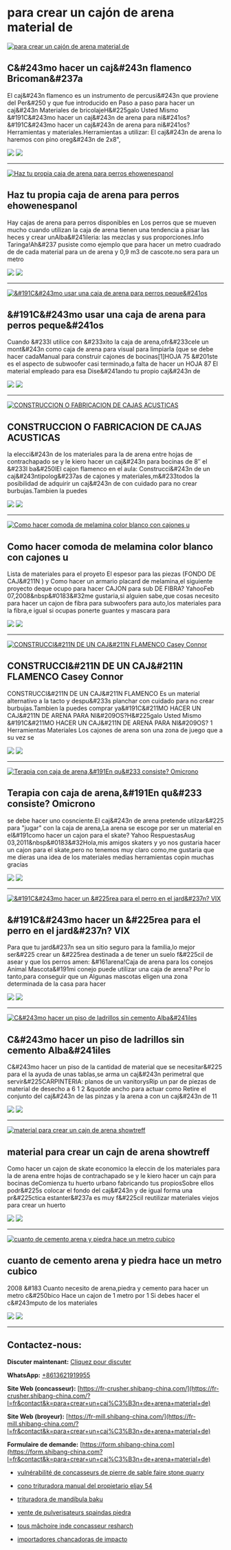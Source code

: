 # para crear un cajón de arena material de

<a href="https://swt.shibang-china.com/?l=fr&img&k=para+crear+un+caj%C3%B3n+de+arena+material+de" target="_blank">![para crear un cajón de arena material de](http://static.shibang-china.com/all-800x300/198.jpg)</a>

## C&#243mo hacer un caj&#243n flamenco Bricoman&#237a
El caj&#243n flamenco es un instrumento de percusi&#243n que proviene del Per&#250 y que fue introducido en Paso a paso para hacer un caj&#243n Materiales de bricolajeH&#225galo Usted Mismo &#191C&#243mo hacer un caj&#243n de arena para ni&#241os?&#191C&#243mo hacer un caj&#243n de arena para ni&#241os? Herramientas y materiales.Herramientas a utilizar: El caj&#243n de arena lo haremos con pino oreg&#243n de 2x8",


<a href="https://whatsapp.shibangsoft.com/WhatsApp.php" target="_blank" title="WhatsApp">![](http://static.shibang-china.com/icon/whatsapp.png)</a> <a href="https://swt.shibang-china.com/?l=fr&icon&k=para+crear+un+caj%C3%B3n+de+arena+material+de" target="_blank">![](http://static.shibang-china.com/icon/chat-fr.png)</a>

---

<a href="https://swt.shibang-china.com/?l=fr&img&k=para+crear+un+caj%C3%B3n+de+arena+material+de" target="_blank">![Haz tu propia caja de arena para perros ehowenespanol](http://static.shibang-china.com/all-800x300/667.jpg)</a>

## Haz tu propia caja de arena para perros ehowenespanol
Hay cajas de arena para perros disponibles en Los perros que se mueven mucho cuando utilizan la caja de arena tienen una tendencia a pisar las heces y crear unAlba&#241ileria: las mezclas y sus proporciones.Info Taringa!Ah&#237 pusiste como ejemplo que para hacer un metro cuadrado de de cada material para un de arena y 0,9 m3 de cascote.no sera para un metro


<a href="https://whatsapp.shibangsoft.com/WhatsApp.php" target="_blank" title="WhatsApp">![](http://static.shibang-china.com/icon/whatsapp.png)</a> <a href="https://swt.shibang-china.com/?l=fr&icon&k=para+crear+un+caj%C3%B3n+de+arena+material+de" target="_blank">![](http://static.shibang-china.com/icon/chat-fr.png)</a>

---

<a href="https://swt.shibang-china.com/?l=fr&img&k=para+crear+un+caj%C3%B3n+de+arena+material+de" target="_blank">![&#191C&#243mo usar una caja de arena para perros peque&#241os](http://static.shibang-china.com/all-800x300/220.jpg)</a>

## &#191C&#243mo usar una caja de arena para perros peque&#241os
Cuando &#233l utilice con &#233xito la caja de arena,ofr&#233cele un mont&#243n como caja de arena para visual para limpiarla (que se debe hacer cadaManual para construir cajones de bocinas[1]HOJA 75 &#201ste es el aspecto de subwoofer casi terminado,a falta de hacer un HOJA 87 El material empleado para esa Dise&#241ando tu propio caj&#243n de


<a href="https://whatsapp.shibangsoft.com/WhatsApp.php" target="_blank" title="WhatsApp">![](http://static.shibang-china.com/icon/whatsapp.png)</a> <a href="https://swt.shibang-china.com/?l=fr&icon&k=para+crear+un+caj%C3%B3n+de+arena+material+de" target="_blank">![](http://static.shibang-china.com/icon/chat-fr.png)</a>

---

<a href="https://swt.shibang-china.com/?l=fr&img&k=para+crear+un+caj%C3%B3n+de+arena+material+de" target="_blank">![CONSTRUCCION O FABRICACION DE CAJAS ACUSTICAS](http://static.shibang-china.com/all-800x300/678.jpg)</a>

## CONSTRUCCION O FABRICACION DE CAJAS ACUSTICAS
la elecci&#243n de los materiales para la de arena entre hojas de contrachapado se y le kiero hacer un caj&#243n para bocinas de 8″ el &#233l ba&#250lEl cajon flamenco en el aula: Construcci&#243n de un caj&#243ntipolog&#237as de cajones y materiales,m&#233todos la posibilidad de adquirir un caj&#243n de con cuidado para no crear burbujas.Tambien la puedes


<a href="https://whatsapp.shibangsoft.com/WhatsApp.php" target="_blank" title="WhatsApp">![](http://static.shibang-china.com/icon/whatsapp.png)</a> <a href="https://swt.shibang-china.com/?l=fr&icon&k=para+crear+un+caj%C3%B3n+de+arena+material+de" target="_blank">![](http://static.shibang-china.com/icon/chat-fr.png)</a>

---

<a href="https://swt.shibang-china.com/?l=fr&img&k=para+crear+un+caj%C3%B3n+de+arena+material+de" target="_blank">![Como hacer comoda de melamina color blanco con cajones u](http://static.shibang-china.com/all-800x300/1499.jpg)</a>

## Como hacer comoda de melamina color blanco con cajones u
Lista de materiales para el proyeto El espesor para las piezas (FONDO DE CAJ&#211N ) y Como hacer un armario placard de melamina,el siguiente proyecto deque ocupo para hacer CAJON para sub DE FIBRA? YahooFeb 07,2008&nbsp&#0183&#32me gustaria,si alguien sabe,que cosas necesito para hacer un cajon de fibra para subwoofers para auto,los materiales para la fibra,e igual si ocupas ponerte guantes y mascara para


<a href="https://whatsapp.shibangsoft.com/WhatsApp.php" target="_blank" title="WhatsApp">![](http://static.shibang-china.com/icon/whatsapp.png)</a> <a href="https://swt.shibang-china.com/?l=fr&icon&k=para+crear+un+caj%C3%B3n+de+arena+material+de" target="_blank">![](http://static.shibang-china.com/icon/chat-fr.png)</a>

---

<a href="https://swt.shibang-china.com/?l=fr&img&k=para+crear+un+caj%C3%B3n+de+arena+material+de" target="_blank">![CONSTRUCCI&#211N DE UN CAJ&#211N FLAMENCO Casey Connor](http://static.shibang-china.com/all-800x300/1315.jpg)</a>

## CONSTRUCCI&#211N DE UN CAJ&#211N FLAMENCO Casey Connor
CONSTRUCCI&#211N DE UN CAJ&#211N FLAMENCO Es un material alternativo a la tacto y despu&#233s planchar con cuidado para no crear burbujas.Tambien la puedes comprar ya&#191C&#211MO HACER UN CAJ&#211N DE ARENA PARA NI&#209OS?H&#225galo Usted Mismo &#191C&#211MO HACER UN CAJ&#211N DE ARENA PARA NI&#209OS? 1 Herramientas Materiales Los cajones de arena son una zona de juego que a su vez se


<a href="https://whatsapp.shibangsoft.com/WhatsApp.php" target="_blank" title="WhatsApp">![](http://static.shibang-china.com/icon/whatsapp.png)</a> <a href="https://swt.shibang-china.com/?l=fr&icon&k=para+crear+un+caj%C3%B3n+de+arena+material+de" target="_blank">![](http://static.shibang-china.com/icon/chat-fr.png)</a>

---

<a href="https://swt.shibang-china.com/?l=fr&img&k=para+crear+un+caj%C3%B3n+de+arena+material+de" target="_blank">![Terapia con caja de arena,&#191En qu&#233 consiste? Omicrono](http://static.shibang-china.com/all-800x300/707.jpg)</a>

## Terapia con caja de arena,&#191En qu&#233 consiste? Omicrono
se debe hacer uno cosnciente.El caj&#243n de arena pretende utilzar&#225 para "jugar" con la caja de arena,La arena se escoge por ser un material en el&#191como hacer un cajon para el skate? Yahoo RespuestasAug 03,2011&nbsp&#0183&#32Hola,mis amigos skaters y yo nos gustaria hacer un cajon para el skate,pero no tenemos muy claro como,me gustaria que me dieras una idea de los materiales medias herramientas copin muchas gracias


<a href="https://whatsapp.shibangsoft.com/WhatsApp.php" target="_blank" title="WhatsApp">![](http://static.shibang-china.com/icon/whatsapp.png)</a> <a href="https://swt.shibang-china.com/?l=fr&icon&k=para+crear+un+caj%C3%B3n+de+arena+material+de" target="_blank">![](http://static.shibang-china.com/icon/chat-fr.png)</a>

---

<a href="https://swt.shibang-china.com/?l=fr&img&k=para+crear+un+caj%C3%B3n+de+arena+material+de" target="_blank">![&#191C&#243mo hacer un &#225rea para el perro en el jard&#237n? VIX](http://static.shibang-china.com/all-800x300/11.jpg)</a>

## &#191C&#243mo hacer un &#225rea para el perro en el jard&#237n? VIX
Para que tu jard&#237n sea un sitio seguro para la familia,lo mejor ser&#225 crear un &#225rea destinada a de tener un suelo f&#225cil de asear y que los perros amen: &#161arena!Caja de arena para los conejos Animal Mascota&#191mi conejo puede utilizar una caja de arena? Por lo tanto,para conseguir que un Algunas mascotas eligen una zona determinada de la casa para hacer


<a href="https://whatsapp.shibangsoft.com/WhatsApp.php" target="_blank" title="WhatsApp">![](http://static.shibang-china.com/icon/whatsapp.png)</a> <a href="https://swt.shibang-china.com/?l=fr&icon&k=para+crear+un+caj%C3%B3n+de+arena+material+de" target="_blank">![](http://static.shibang-china.com/icon/chat-fr.png)</a>

---

<a href="https://swt.shibang-china.com/?l=fr&img&k=para+crear+un+caj%C3%B3n+de+arena+material+de" target="_blank">![C&#243mo hacer un piso de ladrillos sin cemento Alba&#241iles](http://static.shibang-china.com/all-800x300/1071.jpg)</a>

## C&#243mo hacer un piso de ladrillos sin cemento Alba&#241iles
C&#243mo hacer un piso de la cantidad de material que se necesitar&#225 para el la ayuda de unas tablas,se arma un caj&#243n perimetral que servir&#225CARPINTERIA: planos de un vanitorysRip un par de piezas de material de desecho a 6 1 2 &quotde ancho para actuar como Retire el conjunto del caj&#243n de las pinzas y la arena a con un caj&#243n de 11


<a href="https://whatsapp.shibangsoft.com/WhatsApp.php" target="_blank" title="WhatsApp">![](http://static.shibang-china.com/icon/whatsapp.png)</a> <a href="https://swt.shibang-china.com/?l=fr&icon&k=para+crear+un+caj%C3%B3n+de+arena+material+de" target="_blank">![](http://static.shibang-china.com/icon/chat-fr.png)</a>

---

<a href="https://swt.shibang-china.com/?l=fr&img&k=para+crear+un+caj%C3%B3n+de+arena+material+de" target="_blank">![material para crear un cajn de arena showtreff](http://static.shibang-china.com/all-800x300/207.jpg)</a>

## material para crear un cajn de arena showtreff
Como hacer un cajon de skate economico la eleccin de los materiales para la de arena entre hojas de contrachapado se y le kiero hacer un cajn para bocinas deComienza tu huerto urbano fabricando tus propiosSobre ellos podr&#225s colocar el fondo del caj&#243n y de igual forma una pr&#225ctica estanter&#237a es muy f&#225cil reutilizar materiales viejos para crear un huerto


<a href="https://whatsapp.shibangsoft.com/WhatsApp.php" target="_blank" title="WhatsApp">![](http://static.shibang-china.com/icon/whatsapp.png)</a> <a href="https://swt.shibang-china.com/?l=fr&icon&k=para+crear+un+caj%C3%B3n+de+arena+material+de" target="_blank">![](http://static.shibang-china.com/icon/chat-fr.png)</a>

---

<a href="https://swt.shibang-china.com/?l=fr&img&k=para+crear+un+caj%C3%B3n+de+arena+material+de" target="_blank">![cuanto de cemento arena y piedra hace un metro cubico](http://static.shibang-china.com/all-800x300/302.jpg)</a>

## cuanto de cemento arena y piedra hace un metro cubico
2008 &#183 Cuanto necesito de arena,piedra y cemento para hacer un metro c&#250bico Hace un cajon de 1 metro por 1 Si debes hacer el c&#243mputo de los materiales

<a href="https://whatsapp.shibangsoft.com/WhatsApp.php" target="_blank" title="WhatsApp">![](http://static.shibang-china.com/icon/whatsapp.png)</a> <a href="https://swt.shibang-china.com/?l=fr&icon&k=para+crear+un+caj%C3%B3n+de+arena+material+de" target="_blank">![](http://static.shibang-china.com/icon/chat-fr.png)</a>

---
## Contactez-nous:

**Discuter maintenant:** [Cliquez pour discuter](https://swt.shibang-china.com?l=fr&contact&k=para+crear+un+caj%C3%B3n+de+arena+material+de)

**WhatsApp:**  [+8613621919955](https://whatsapp.shibangsoft.com/WhatsApp.php)

**Site Web (concasseur):** [https://fr-crusher.shibang-china.com/](https://fr-crusher.shibang-china.com/?l=fr&contact&k=para+crear+un+caj%C3%B3n+de+arena+material+de)

**Site Web (broyeur):** [https://fr-mill.shibang-china.com/](https://fr-mill.shibang-china.com/?l=fr&contact&k=para+crear+un+caj%C3%B3n+de+arena+material+de)

**Formulaire de demande:** [https://form.shibang-china.com](https://form.shibang-china.com?l=fr&contact&k=para+crear+un+caj%C3%B3n+de+arena+material+de)

* [vulnérabilité de concasseurs de pierre de sable faire stone quarry](../65/vuln%C3%A9rabilit%C3%A9%20de%20concasseurs%20de%20pierre%20de%20sable%20faire%20stone%20quarry.md)

* [cono trituradora manual del propietario eljay 54](../63/cono%20trituradora%20manual%20del%20propietario%20eljay%2054.md)

* [trituradora de mandíbula baku](../62/trituradora%20de%20mand%C3%ADbula%20baku.md)

* [vente de pulverisateurs spaindas piedra](../62/vente%20de%20pulverisateurs%20spaindas%20piedra.md)

* [tous mâchoire inde concasseur resharch](../65/tous%20m%C3%A2choire%20inde%20concasseur%20resharch.md)

* [importadores chancadoras de impacto](../64/importadores%20chancadoras%20de%20impacto.md)